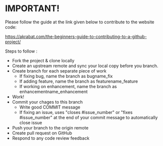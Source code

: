 # IMPORTANT! 

Please follow the guide at the link given below to contribute to the website code:

https://akrabat.com/the-beginners-guide-to-contributing-to-a-github-project/

Steps to follow :
- Fork the project & clone locally
- Create an upstream remote and sync your local copy before you branch.
- Create branch for each separate piece of work
  - If fixing bug, name the branch as bugname_fix
  - If adding feature, name the branch as featurename_feature
  - If working on enhancement, name the branch as enhancementname_enhancement
- Work!
- Commit your chages to this branch
  - Write good COMMIT message
  - If fixing an issue, uses "closes #issue_number" or "fixes #issue_number" at the end of your commit message to automatically close issue
- Push your branch to the origin remote
- Create pull request on GitHub
- Respond to any code review feedback
